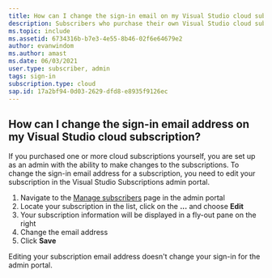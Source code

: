 ```yaml
---
title: How can I change the sign-in email on my Visual Studio cloud subscription?
description: Subscribers who purchase their own Visual Studio cloud subscriptions can change their own sign-in email addresses
ms.topic: include
ms.assetid: 6734316b-b7e3-4e55-8b46-02f6e64679e2
author: evanwindom
ms.author: amast
ms.date: 06/03/2021
user.type: subscriber, admin
tags: sign-in
subscription.type: cloud
sap.id: 17a2bf94-0d03-2629-dfd8-e8935f9126ec
---
```


## How can I change the sign-in email address on my Visual Studio cloud subscription?

If you purchased one or more cloud subscriptions yourself, you are set up as an admin with the ability to make changes to the subscriptions. To change the sign-in email address for a subscription, you need to edit your subscription in the Visual Studio Subscriptions admin portal.

1. Navigate to the [Manage subscribers](https://manage.visualstudio.com/subscribers) page in the admin portal
2. Locate your subscription in the list, click on the **...** and choose **Edit**
3. Your subscription information will be displayed in a fly-out pane on the right
4. Change the email address 
5. Click **Save**

Editing your subscription email address doesn't change your sign-in for the admin portal.